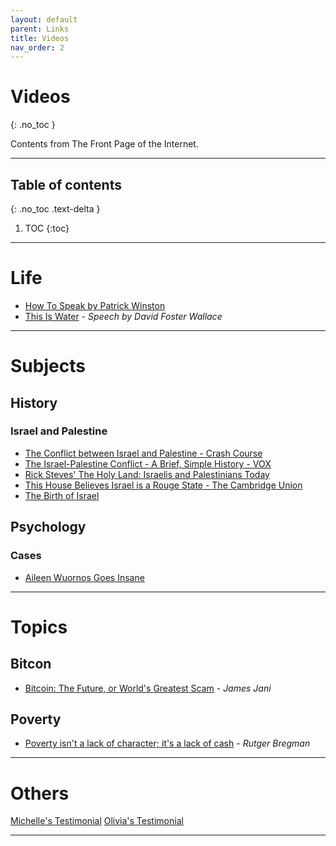 ```yaml
---
layout: default
parent: Links
title: Videos
nav_order: 2
---
```


# Videos
{: .no_toc }

Contents from The Front Page of the Internet.

---

## Table of contents
{: .no_toc .text-delta }

1. TOC
{:toc}

---

# Life

- [How To Speak by Patrick Winston](https://www.youtube.com/watch?v=Unzc731iCUY)
- [This Is Water](https://fs.blog/2012/04/david-foster-wallace-this-is-water/) - *Speech by David Foster Wallace*

---

# Subjects

## History

### Israel and Palestine

- [The Conflict between Israel and Palestine - Crash Course](https://www.youtube.com/watch?v=1wo2TLlMhiw)
- [The Israel-Palestine Conflict - A Brief, Simple History - VOX](https://www.youtube.com/watch?v=iRYZjOuUnlU)
- [Rick Steves' The Holy Land: Israelis and Palestinians Today](https://www.youtube.com/watch?v=wg1unr6eNpQ)
- [This House Believes Israel is a Rouge State - The Cambridge Union](https://www.youtube.com/watch?v=jjkivkkZYNo)
- [The Birth of Israel](https://topdocumentaryfilms.com/birth-of-israel/)

## Psychology

### Cases

- [Aileen Wuornos Goes Insane](https://www.youtube.com/watch?v=yFBcjII3QAE)

---

# Topics

## Bitcon

- [Bitcoin: The Future, or World's Greatest Scam](https://youtu.be/4ByO8ym-iF8) - *James Jani*

## Poverty

- [Poverty isn't a lack of character; it's a lack of cash](https://youtu.be/ydKcaIE6O1k) - *Rutger Bregman*

---

# Others

[Michelle's Testimonial](https://www.youtube.com/watch?v=fusZv7nZXHc)
[Olivia's Testimonial](https://www.youtube.com/watch?v=VycU5BCb5Po)

---

